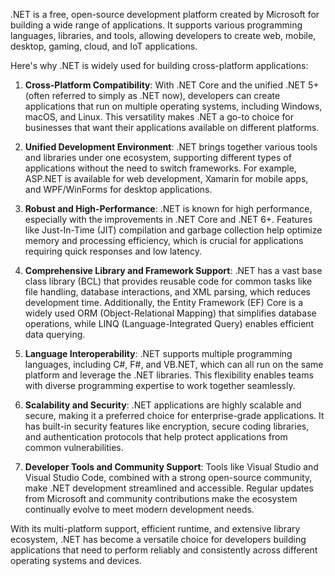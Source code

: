 .NET is a free, open-source development platform created by Microsoft for building a wide range of applications. It supports various programming languages, libraries, and tools, allowing developers to create web, mobile, desktop, gaming, cloud, and IoT applications. 

Here's why .NET is widely used for building cross-platform applications:

1. **Cross-Platform Compatibility**: With .NET Core and the unified .NET 5+ (often referred to simply as .NET now), developers can create applications that run on multiple operating systems, including Windows, macOS, and Linux. This versatility makes .NET a go-to choice for businesses that want their applications available on different platforms.

2. **Unified Development Environment**: .NET brings together various tools and libraries under one ecosystem, supporting different types of applications without the need to switch frameworks. For example, ASP.NET is available for web development, Xamarin for mobile apps, and WPF/WinForms for desktop applications.

3. **Robust and High-Performance**: .NET is known for high performance, especially with the improvements in .NET Core and .NET 6+. Features like Just-In-Time (JIT) compilation and garbage collection help optimize memory and processing efficiency, which is crucial for applications requiring quick responses and low latency.

4. **Comprehensive Library and Framework Support**: .NET has a vast base class library (BCL) that provides reusable code for common tasks like file handling, database interactions, and XML parsing, which reduces development time. Additionally, the Entity Framework (EF) Core is a widely used ORM (Object-Relational Mapping) that simplifies database operations, while LINQ (Language-Integrated Query) enables efficient data querying.

5. **Language Interoperability**: .NET supports multiple programming languages, including C#, F#, and VB.NET, which can all run on the same platform and leverage the .NET libraries. This flexibility enables teams with diverse programming expertise to work together seamlessly.

6. **Scalability and Security**: .NET applications are highly scalable and secure, making it a preferred choice for enterprise-grade applications. It has built-in security features like encryption, secure coding libraries, and authentication protocols that help protect applications from common vulnerabilities.

7. **Developer Tools and Community Support**: Tools like Visual Studio and Visual Studio Code, combined with a strong open-source community, make .NET development streamlined and accessible. Regular updates from Microsoft and community contributions make the ecosystem continually evolve to meet modern development needs.

With its multi-platform support, efficient runtime, and extensive library ecosystem, .NET has become a versatile choice for developers building applications that need to perform reliably and consistently across different operating systems and devices.